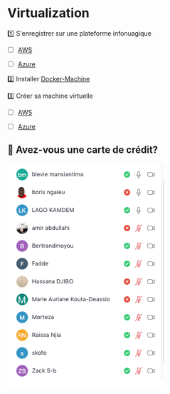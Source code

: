 # Virtualization


:one: S'enregistrer sur une plateforme infonuagique

- [ ] [AWS](https://github.com/CollegeBoreal/Tutoriels/tree/master/E.Education/N.Nuages/1.AWS)

- [ ] [Azure](https://github.com/CollegeBoreal/Tutoriels/tree/master/E.Education/N.Nuages/3.Azure)

:two: Installer [Docker-Machine](https://github.com/CollegeBoreal/Tutoriels/tree/master/2.Virtualisation/2.VM/1.Docker)

:three: Créer sa machine virtuelle

- [ ] [AWS](https://github.com/CollegeBoreal/Tutoriels/tree/master/2.Virtualisation/4.Cloud/2.Public/1.AWS/deployment)

- [ ] [Azure](https://github.com/CollegeBoreal/Tutoriels/tree/master/2.Virtualisation/4.Cloud/2.Public/2.Azure/deployment)

## :bookmark: Avez-vous une carte de crédit?

![images](images/CC.png)

